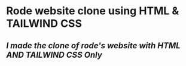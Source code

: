 # Rode website clone using HTML & TAILWIND CSS

## _I made the clone of rode's website with HTML AND TAILWIND CSS Only_
